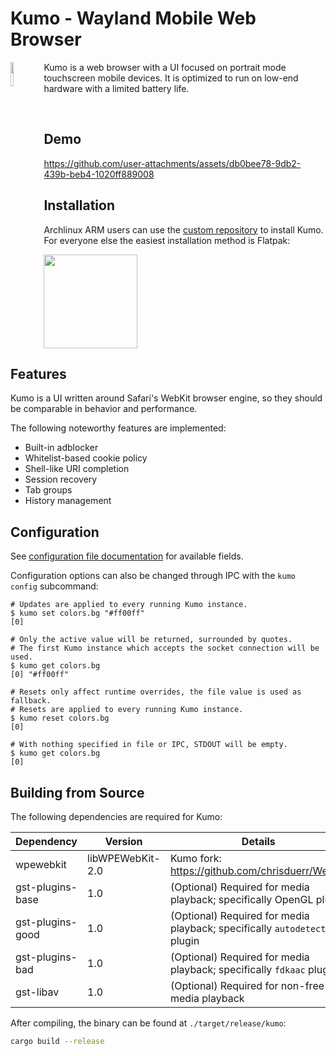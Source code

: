 # Kumo - Wayland Mobile Web Browser

<p>
  <img src="./logo.svg" width="10%" align="left">

  Kumo is a web browser with a UI focused on portrait mode touchscreen mobile
  devices. It is optimized to run on low-end hardware with a limited battery life.

  <br clear="align"/>
</p>

## Demo

https://github.com/user-attachments/assets/db0bee78-9db2-439b-beb4-1020ff889008

## Installation

Archlinux ARM users can use the [custom repository] to install Kumo. For
everyone else the easiest installation method is Flatpak:

<a href="https://flathub.org/apps/details/org.catacombing.kumo">
  <img src="https://flathub.org/api/badge?svg&locale=en&dark" width="150px" />
</a>

[custom repository]: https://catacombing.org/catacomb/aarch64/

## Features

Kumo is a UI written around Safari's WebKit browser engine, so they should be
comparable in behavior and performance.

The following noteworthy features are implemented:

 - Built-in adblocker
 - Whitelist-based cookie policy
 - Shell-like URI completion
 - Session recovery
 - Tab groups
 - History management

## Configuration

See [configuration file documentation](./docs/config.md) for available fields.

Configuration options can also be changed through IPC with the `kumo config`
subcommand:

```text
# Updates are applied to every running Kumo instance.
$ kumo set colors.bg "#ff00ff"
[0]

# Only the active value will be returned, surrounded by quotes.
# The first Kumo instance which accepts the socket connection will be used.
$ kumo get colors.bg
[0] "#ff00ff"

# Resets only affect runtime overrides, the file value is used as fallback.
# Resets are applied to every running Kumo instance.
$ kumo reset colors.bg
[0]

# With nothing specified in file or IPC, STDOUT will be empty.
$ kumo get colors.bg
[0]
```

## Building from Source

The following dependencies are required for Kumo:

| Dependency        | Version          | Details                                                                  |
| ----------------- | ---------------- | ------------------------------------------------------------------------ |
| wpewebkit         | libWPEWebKit-2.0 | Kumo fork: https://github.com/chrisduerr/WebKit                          |
| gst-plugins-base  | 1.0              | (Optional) Required for media playback; specifically OpenGL plugin       |
| gst-plugins-good  | 1.0              | (Optional) Required for media playback; specifically `autodetect` plugin |
| gst-plugins-bad   | 1.0              | (Optional) Required for media playback; specifically `fdkaac` plugin     |
| gst-libav         | 1.0              | (Optional) Required for non-free media playback                          |

After compiling, the binary can be found at `./target/release/kumo`:

```sh
cargo build --release
```
